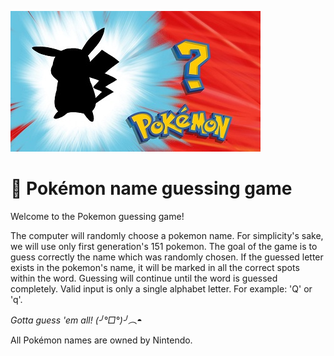 ![Pokémon Guessing Game](readme/who_pokemon.jpg)


# :8ball: Pokémon name guessing game

Welcome to the Pokemon guessing game!

The computer will randomly choose a pokemon name. For simplicity's sake, we will use only first generation's 151 pokemon.
The goal of the game is to guess correctly the name which was randomly chosen.
If the guessed letter exists in the pokemon's name, it will be marked in all the correct spots within the word.
Guessing will continue until the word is guessed completely.
Valid input is only a single alphabet letter. For example: 'Q' or 'q'.

*Gotta guess 'em all! (╯°□°)╯︵◓*

All Pokémon names are owned by Nintendo.
